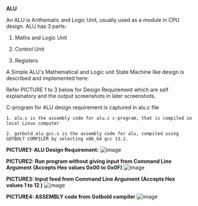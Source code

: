 **ALU**

An ALU is Arithematic and Logic Unit, usually used as a module in CPU design. ALU has 3 parts:

1. Maths and Logic Unit

2. Control Unit

3. Registers

  

A Simple ALU's Mathematical and Logic unit State Machine like design is described and implemented here:

Refer PICTURE 1 to 3 below for Design Requirement which are self explainatory and the output screenshots in later screenshots.

C-program for ALU design requirement is captured in alu.c file 

    1. alu.s is the assembly code for alu.c c-program, that is compiled in local Linux computer  

    2. gotbold_alu_gcc.s is the assembly code for alu, compiled using GOTBOLT COMPILER by selecting x86_64 gcc 13.2.

**PICTURE1: ALU Design Requirement:**
![image](https://github.com/pavankumarka/RISCV-Hardware_Design_Program_by_VSD/assets/22821014/ccdf8cc3-ef27-4540-8c8b-2be72352ff45)

**PICTURE2: Run program without giving input from Command Line Argument** **(Accepts Hex values 0x00 to 0x0F)**
![image](https://github.com/pavankumarka/RISCV-Hardware_Design_Program_by_VSD/assets/22821014/326ac0f7-928d-4b1d-baf9-2bdd373d259d)

**PICTURE3: Input feed from Command Line Argument** **(Accepts Hex values 1 to 12 )**
![image](https://github.com/pavankumarka/RISCV-Hardware_Design_Program_by_VSD/assets/22821014/df95b6a5-3d10-4c8e-904e-9f69b1f80ad7)

**PICTURE4: ASSEMBLY code from Gotbold compiler** 
![image](https://github.com/pavankumarka/RISCV-Hardware_Design_Program_by_VSD/assets/22821014/4c9a8789-82db-4b4a-8eeb-ea319f5346ea)
